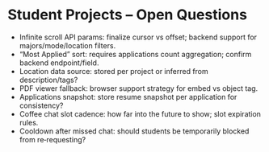 # Student Projects – Open Questions

- Infinite scroll API params: finalize cursor vs offset; backend support for majors/mode/location filters.
- “Most Applied” sort: requires applications count aggregation; confirm backend endpoint/field.
- Location data source: stored per project or inferred from description/tags?
- PDF viewer fallback: browser support strategy for embed vs object tag.
- Applications snapshot: store resume snapshot per application for consistency?
- Coffee chat slot cadence: how far into the future to show; slot expiration rules.
- Cooldown after missed chat: should students be temporarily blocked from re‑requesting?
